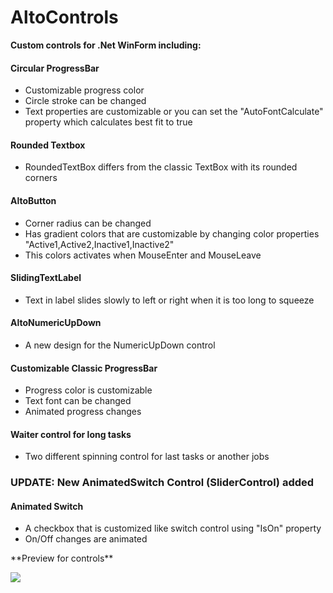 # AltoControls
<strong>Custom controls for .Net WinForm including:</strong>

<h4>Circular ProgressBar</h4> 
<ul>
<li>Customizable progress color</li>
<li>Circle stroke can be changed</li>
<li>Text properties are customizable or you can set the "AutoFontCalculate" property which calculates best fit to true
</ul>
<h4>Rounded Textbox</h4> 
<ul>
<li>RoundedTextBox differs from the classic TextBox with its rounded corners</li>
</ul>
<h4>AltoButton</h4>
<ul>
<li>Corner radius can be changed</li>
<li>Has gradient colors that are customizable by changing color properties "Active1,Active2,Inactive1,Inactive2" </li>
<li>This colors activates when MouseEnter and MouseLeave</li>
</ul>
<h4>SlidingTextLabel</h4>
<ul>
<li>Text in label slides slowly to left or right when it is too long to squeeze</li>
</ul>
<h4>AltoNumericUpDown</h4>
<ul>
<li>A new design for the NumericUpDown control</li>
</ul>
<h4>Customizable Classic ProgressBar</h4>
<ul>
<li>Progress color is customizable</li>
<li>Text font can be changed</li>
<li>Animated progress changes</li>
</ul>
<h4>Waiter control for long tasks</h4>
<ul>
<li>Two different spinning control for last tasks or another jobs</li>
</ul>
<h3>UPDATE: New AnimatedSwitch Control (SliderControl) added</h3>
<h4>Animated Switch</h4>
<ul>
<li>A checkbox that is customized like switch control using "IsOn" property</li>
<li>On/Off changes are animated</li>
</ul>
**Preview for controls**

<img src="http://i.imgur.com/LVgoQa2.png"></img>
